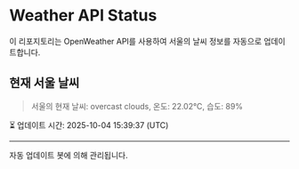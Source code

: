 
# Weather API Status

이 리포지토리는 OpenWeather API를 사용하여 서울의 날씨 정보를 자동으로 업데이트합니다.

## 현재 서울 날씨
> 서울의 현재 날씨: overcast clouds, 온도: 22.02°C, 습도: 89%

⏳ 업데이트 시간: 2025-10-04 15:39:37 (UTC)

---
자동 업데이트 봇에 의해 관리됩니다.
